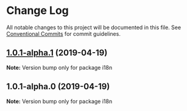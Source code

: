# Change Log

All notable changes to this project will be documented in this file.
See [Conventional Commits](https://conventionalcommits.org) for commit guidelines.

## [1.0.1-alpha.1](https://github.com/Kuaizi-co/i18n/compare/v1.0.1-alpha.0...v1.0.1-alpha.1) (2019-04-19)

**Note:** Version bump only for package i18n





## 1.0.1-alpha.0 (2019-04-19)

**Note:** Version bump only for package i18n
